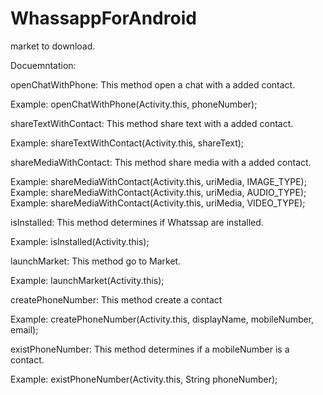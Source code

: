 WhassappForAndroid
==================

market to download.


Docuemntation:

openChatWithPhone: This method open a chat with a added contact.

Example: openChatWithPhone(Activity.this, phoneNumber);


shareTextWithContact: This method share text with a added contact.

Example: shareTextWithContact(Activity.this, shareText);


shareMediaWithContact: This method share media with a added contact.

Example: shareMediaWithContact(Activity.this, uriMedia, IMAGE_TYPE);
Example: shareMediaWithContact(Activity.this, uriMedia, AUDIO_TYPE);
Example: shareMediaWithContact(Activity.this, uriMedia, VIDEO_TYPE);


isInstalled: This method determines if Whatssap are installed.

Example: isInstalled(Activity.this);


launchMarket: This method go to Market.

Example: launchMarket(Activity.this);


createPhoneNumber: This method create a contact

Example: createPhoneNumber(Activity.this, displayName, mobileNumber, email);


existPhoneNumber: This method determines if a mobileNumber is a contact.

Example: existPhoneNumber(Activity.this, String phoneNumber);

